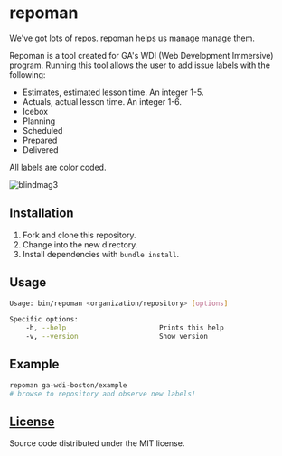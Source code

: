 # repoman

We've got lots of repos. repoman helps us manage manage them.

Repoman is a tool created for GA's WDI (Web Development Immersive) program.
Running this tool allows the user to add issue labels with the following:

-   Estimates, estimated lesson time. An integer 1-5.
-   Actuals, actual lesson time. An integer 1-6.
-   Icebox
-   Planning
-   Scheduled
-   Prepared
-   Delivered

All labels are color coded.

![blindmag3](https://cloud.githubusercontent.com/assets/388761/12366366/bf23b454-bba8-11e5-8aff-95c39f459724.gif)

## Installation

1.  Fork and clone this repository.
1.  Change into the new directory.
1.  Install dependencies with `bundle install`.

## Usage

```sh
Usage: bin/repoman <organization/repository> [options]

Specific options:
    -h, --help                       Prints this help
    -v, --version                    Show version
```

## Example

```sh
repoman ga-wdi-boston/example
# browse to repository and observe new labels!
```

## [License](LICENSE)

Source code distributed under the MIT license.
